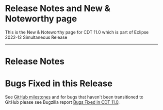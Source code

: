 # Release Notes and New & Noteworthy page

This is the New & Noteworthy page for CDT 11.0 which is part of Eclipse 2022-12 Simultaneous Release

---

# Release Notes

# Bugs Fixed in this Release

See [GitHub milestones](https://github.com/eclipse-cdt/cdt/milestone/2?closed=1) and for bugs that haven't been transitioned to GitHub please see Bugzilla report [Bugs Fixed in CDT 11.0](https://bugs.eclipse.org/bugs/buglist.cgi?bug_status=RESOLVED&bug_status=VERIFIED&bug_status=CLOSED&classification=Tools&product=CDT&query_format=advanced&resolution=FIXED&target_milestone=11.0.0).
